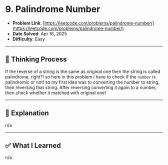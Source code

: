 # 9. Palindrome Number

- **Problem Link**: [https://leetcode.com/problems/palindrome-number/](https://leetcode.com/problems/palindrome-number/)
- **Date Solved**: Apr 16, 2025
- **Difficulty**: Easy

---

## 🧠 Thinking Process 
If the reverse of a string is the same as original one then the string is called palindrome, right?! so here in this problem i have to check if the `number` is palindromic or not! so my first idea was to converting the number to string, then reversing that string. After reversing converting it again to a number, then check whether it matched with original one!

---

## 🧩 Explanation
n/a

---

## ✅ What I Learned
n/a
